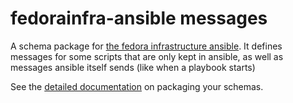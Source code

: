 # fedorainfra-ansible messages

A schema package for [the fedora infrastructure ansible](https://pagure.io/fedora-infra/ansible). It defines messages for some scripts that are only kept in ansible, as well as messages ansible itself sends (like when a playbook starts)

See the [detailed documentation](https://fedora-messaging.readthedocs.io/en/latest/messages.html) on packaging your schemas.
